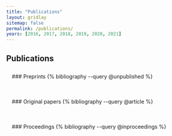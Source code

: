 ```yaml
---
title: "Publications"
layout: gridlay
sitemap: false
permalink: /publications/
years: [2016, 2017, 2018, 2019, 2020, 2021]
---
```


<style>
.jumbotron{
    padding:3%;
    padding-bottom:10px;
    padding-top:10px;
    margin-top:10px;
    margin-bottom:30px;
}
</style>

## Publications

<div class="jumbotron">
### Preprints
{% bibliography --query @unpublished %}
</div>

<div class="jumbotron">
### Original papers
{% bibliography --query @article %}
</div>

<div class="jumbotron">
### Proceedings
{% bibliography --query @inproceedings %}
</div>

